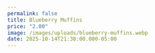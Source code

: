```yaml
---
permalink: false
title: Blueberry Muffins
price: "2.00"
image: /images/uploads/blueberry-muffins.webp
date: 2025-10-14T21:38:00.000-05:00
---
```

